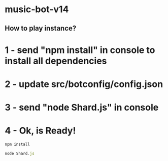 # music-bot-v14

## How to play instance?

# 1 - send "npm install" in console to install all dependencies
# 2 - update src/botconfig/config.json
# 3 - send "node Shard.js" in console
# 4 - Ok, is Ready!

```js
npm install
```

```js
node Shard.js
```
